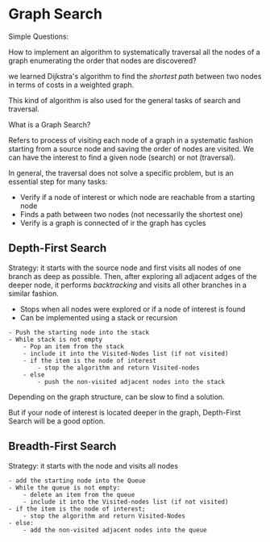 # Graph Search 

Simple Questions:

How to implement an algorithm to systematically traversal 
all the nodes of a graph enumerating the order that nodes 
are discovered?

we learned Dijkstra's algorithm to find the *shortest path*
between two nodes in terms of costs in a weighted graph.

This kind of algorithm is also used for the general tasks of 
search and traversal.

What is a Graph Search?

Refers to process of visiting each node of a graph in a systematic 
fashion starting from a source node and saving the order of nodes 
are visited. We can have the interest to find a given node (search) 
or not (traversal).

In general, the traversal does not solve a specific problem, but 
is an essential step for many tasks:

* Verify if a node of interest or which node are reachable from a starting node
* Finds a path between two nodes (not necessarily the shortest one)
* Verify is a graph is connected of ir the graph has cycles

## Depth-First Search

Strategy: it starts with the source node and first visits all nodes of one branch
as deep as possible. Then, after exploring all adjacent adges of the deeper node,
it performs *backtracking* and visits all other branches in a similar fashion.

* Stops when all nodes were explored or if a node of interest is found
* Can be implemented using a stack or recursion

```
- Push the starting node into the stack
- While stack is not empty
    - Pop an item from the stack
    - include it into the Visited-Nodes list (if not visited)
    - if the item is the node of interest
        - stop the algorithm and return Visited-nodes
    - else 
        - push the non-visited adjacent nodes into the stack
```

Depending on the graph structure, can be slow to find a solution.

But if your node of interest is located deeper in the graph, 
Depth-First Search will be a good option.

## Breadth-First Search

Strategy: it starts with the node and visits all nodes

```
- add the starting node into the Queue
- While the queue is not empty:
    - delete an item from the queue
    - include it into the Visited-nodes list (if not visited)
- if the item is the node of interest;
    - stop the algorithm and return Visited-Nodes
- else:
    - add the non-visited adjacent nodes into the queue
```
